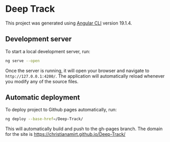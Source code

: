 # Deep Track

This project was generated using [Angular CLI](https://github.com/angular/angular-cli) version 19.1.4.

## Development server

To start a local development server, run:

```bash
ng serve --open
```

Once the server is running, it will open your browser and navigate to `http://127.0.0.1:4200/`. The application will automatically reload whenever you modify any of the source files.

## Automatic deployment

To deploy project to Github pages automatically, run:

```bash
ng deploy --base-href=/Deep-Track/
```

This will automatically build and push to the gh-pages branch. The domain for the site is https://christianamirt.github.io/Deep-Track/
